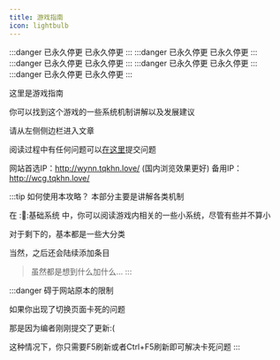 ```yaml
---
title: 游戏指南
icon: lightbulb
---
```

:::danger 已永久停更
已永久停更
:::
:::danger 已永久停更
已永久停更
:::
:::danger 已永久停更
已永久停更
:::
:::danger 已永久停更
已永久停更
:::
:::danger 已永久停更
已永久停更
:::


这里是游戏指南

你可以找到这个游戏的一些系统机制讲解以及发展建议

请从左侧侧边栏进入文章

阅读过程中有任何问题可以[在这里](https://github.com/EternityTQ/WynncraftCNguide/issues/new)提交问题

网站首选IP：http://wynn.tqkhn.love/ (国内浏览效果更好)
备用IP：http://wcg.tqkhn.love/ 

:::tip 如何使用本攻略？
本部分主要是讲解各类机制

在 ::scroll::基础系统 中，你可以阅读游戏内相关的一些小系统，尽管有些并不算小

对于剩下的，基本都是一些大分类

当然，之后还会陆续添加条目

>虽然都是想到什么加什么...
:::

:::danger
碍于网站原本的限制

如果你出现了切换页面卡死的问题

那是因为编者刚刚提交了更新:(

这种情况下，你只需要F5刷新或者Ctrl+F5刷新即可解决卡死问题
:::